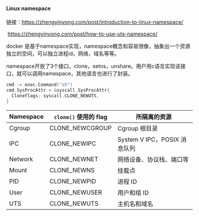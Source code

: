 #### Linux namespace

链接：https://zhengyinyong.com/post/introduction-to-linux-namespace/

​		   https://zhengyinyong.com/post/how-to-use-uts-namespace/



docker 是基于namespace实现，namespace概念和容易很像，抽象出一个资源独立的空间，可以独立进程id，网络，域名等等。

namespace开放了3个接口，clone，setns，unshare。用户用c语言实现该接口，就可以调用namespace，其他语言也进行了封装。

```go
cmd := exec.Command("sh")
cmd.SysProcAttr = &syscall.SysProcAttr{
  Cloneflags: syscall.CLONE_NEWUTS,
}
```



| **Namespace** | `clone()` **使用的 flag** | **所隔离的资源**             |
| ------------- | ------------------------- | ---------------------------- |
| Cgroup        | CLONE_NEWCGROUP           | Cgroup 根目录                |
| IPC           | CLONE_NEWIPC              | System V IPC，POSIX 消息队列 |
| Network       | CLONE_NEWNET              | 网络设备、协议栈、端口等     |
| Mount         | CLONE_NEWNS               | 挂载点                       |
| PID           | CLONE_NEWPID              | 进程 ID                      |
| User          | CLONE_NEWUSER             | 用户和组 ID                  |
| UTS           | CLONE_NEWUTS              | 主机名和域名                 |

